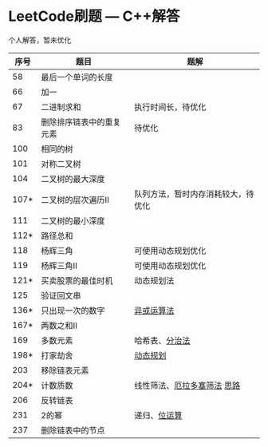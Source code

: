 # LeetCode刷题 — C++解答
个人解答，暂未优化

|  序号  |  题目  |  题解  |
| ---- | ---- | ---- |
| 58 | 最后一个单词的长度 |
| 66 | 加一 |
| 67 | 二进制求和 | 执行时间长，待优化 |
| 83 | 删除排序链表中的重复元素 | 待优化 |
| 100 | 相同的树 |
| 101 | 对称二叉树 |
| 104 | 二叉树的最大深度 |
| 107* | 二叉树的层次遍历II | 队列方法，暂时内存消耗较大，待优化 |
| 111 | 二叉树的最小深度 |
| 112* | 路径总和 |
| 118 | 杨辉三角 | 可使用动态规划优化 |
| 119 | 杨辉三角II | 可使用动态规划优化 |
| 121* | 买卖股票的最佳时机 | 动态规划法 |
| 125 | 验证回文串 |
| 136* | 只出现一次的数字 | [异或运算法](https://leetcode-cn.com/problems/single-number/solution/zhi-chu-xian-yi-ci-de-shu-zi-by-leetcode-solution/) |
| 167* | 两数之和II |
| 169 | 多数元素 | 哈希表、[分治法](https://leetcode-cn.com/problems/majority-element/solution/duo-shu-yuan-su-by-leetcode-solution/) |
| 198* | 打家劫舍 | [动态规划](https://leetcode-cn.com/problems/house-robber/solution/da-jia-jie-she-by-leetcode-solution/) |
| 203 | 移除链表元素 |
| 204* | 计数质数 | 线性筛法、[厄拉多塞筛法](https://leetcode-cn.com/problems/count-primes/solution/ji-shu-zhi-shu-bao-li-fa-ji-you-hua-shai-fa-ji-you/) [思路](https://www.cnblogs.com/lfri/p/11679306.html) |
| 206 | 反转链表 |
| 231 | 2的幂 | 递归、[位运算](https://leetcode-cn.com/problems/power-of-two/solution/power-of-two-er-jin-zhi-ji-jian-by-jyd/) |
| 237 | 删除链表中的节点 |






